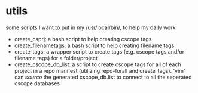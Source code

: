 utils
=====

some scripts I want to put in my /usr/local/bin/, to help my daily work

- create_csprj: a bash script to help creating cscope tags
- create_filenametags: a bash script to help creating filename tags
- create_tags: a wrapper script to create tags (e.g. cscope tags and/or filename tags) for a folder/project
- create_cscope_db_list: a script to create cscope tags for all of each project in a repo manifest (utilizing repo-forall and create_tags).
	'vim' can *source* the generated cscope_db.list to connect to all the seperated cscope databases

